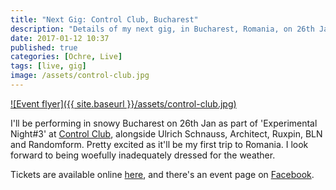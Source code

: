 ```yaml
---
title: "Next Gig: Control Club, Bucharest"
description: "Details of my next gig, in Bucharest, Romania, on 26th Jan."
date: 2017-01-12 10:37
published: true
categories: [Ochre, Live]
tags: [live, gig]
image: /assets/control-club.jpg
---
```

[![Event flyer]({{ site.baseurl }}/assets/control-club.jpg)](https://eventbook.ro/music/bilete-experimental-night-3-control-ulrich-schnauss-architect-ochre)

I'll be performing in snowy Bucharest on 26th Jan as part of 'Experimental Night#3' at [Control Club](http://www.control-club.ro/), alongside Ulrich Schnauss, Architect, Ruxpin, BLN and Randomform. Pretty excited as it'll be my first trip to Romania. I look forward to being woefully inadequately dressed for the weather.

Tickets are available online [here](https://eventbook.ro/music/bilete-experimental-night-3-control-ulrich-schnauss-architect-ochre), and there's an event page on [Facebook](https://www.facebook.com/events/1863191817237108/).
